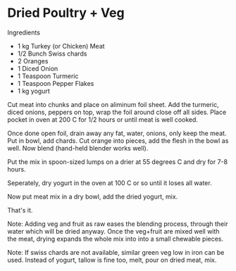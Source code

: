 # Dried Poultry + Veg

Ingredients

* 1 kg Turkey (or Chicken) Meat
* 1/2 Bunch Swiss chards 
* 2 Oranges
* 1 Diced Onion
* 1 Teaspoon Turmeric
* 1 Teaspoon Pepper Flakes
* 1 kg yogurt

Cut meat into chunks and place on aliminum foil sheet. Add the
turmeric, diced onions, peppers on top, wrap the foil around close off
all sides. Place pocket in oven at 200 C for 1/2 hours or until meat
is well cooked.

Once done open foil, drain away any fat, water, onions, only keep the
meat. Put in bowl, add chards. Cut orange into pieces, add the flesh
in the bowl as well. Now blend (hand-held blender works well).

Put the mix in spoon-sized lumps on a drier at 55 degrees C and dry
for 7-8 hours. 

Seperately, dry yogurt in the oven at 100 C or so until it loses all
water.

Now put meat mix in a dry bowl, add the dried yogurt, mix.

That's it. 

Note: Adding veg and fruit as raw eases the blending process, through
their water which will be dried anyway. Once the veg+fruit are mixed
well with the meat, drying expands the whole mix into into a small
chewable pieces.

Note: If swiss chards are not available, similar green veg low in iron
can be used. Instead of yogurt, tallow is fine too, melt, pour on
dried meat, mix.


